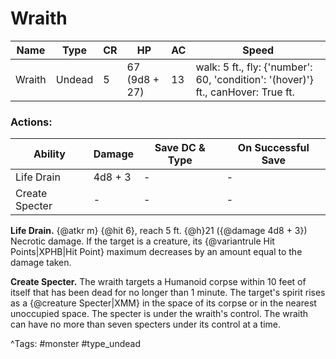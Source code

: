 # Wraith

| Name | Type | CR | HP | AC | Speed |
|------|------|----|----|----|-------|
| Wraith | Undead | 5 | 67 (9d8 + 27) | 13 | walk: 5 ft., fly: {'number': 60, 'condition': '(hover)'} ft., canHover: True ft. |

### Actions:

| Ability | Damage | Save DC & Type | On Successful Save |
|---------|--------|----------------|--------------------|
| Life Drain | 4d8 + 3 | - | - |
| Create Specter | - | - | - |


**Life Drain.** {@atkr m} {@hit 6}, reach 5 ft. {@h}21 ({@damage 4d8 + 3}) Necrotic damage. If the target is a creature, its {@variantrule Hit Points|XPHB|Hit Point} maximum decreases by an amount equal to the damage taken.

**Create Specter.** The wraith targets a Humanoid corpse within 10 feet of itself that has been dead for no longer than 1 minute. The target's spirit rises as a {@creature Specter|XMM} in the space of its corpse or in the nearest unoccupied space. The specter is under the wraith's control. The wraith can have no more than seven specters under its control at a time.

^Tags: #monster #type_undead